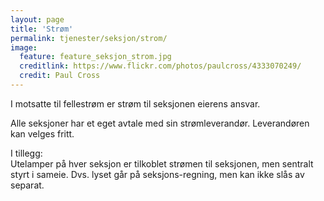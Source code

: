 ```yaml
---
layout: page
title: 'Strøm'
permalink: tjenester/seksjon/strom/
image:
  feature: feature_seksjon_strom.jpg
  creditlink: https://www.flickr.com/photos/paulcross/4333070249/
  credit: Paul Cross
---
```

I motsatte til fellestrøm er strøm til seksjonen eierens ansvar.

Alle seksjoner har et eget avtale med sin strømleverandør. Leverandøren kan velges fritt.

I tillegg:  
Utelamper på hver seksjon er tilkoblet strømen til seksjonen, men sentralt styrt i sameie. Dvs. lyset går på seksjons-regning, men kan ikke slås av separat.
